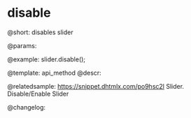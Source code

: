 disable
=============

@short: disables slider


@params:




@example:
slider.disable();


@template: api_method
@descr:

@relatedsample: https://snippet.dhtmlx.com/po9hsc2l	Slider. Disable/Enable Slider



@changelog:


